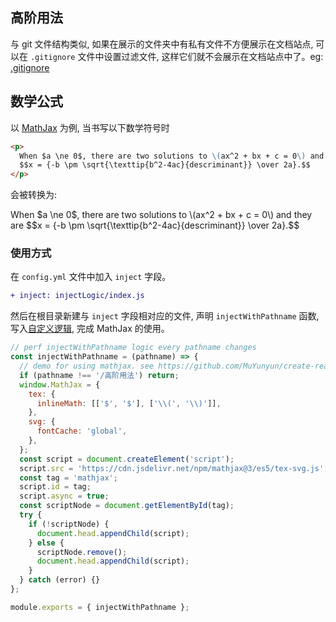 ## 高阶用法

与 git 文件结构类似, 如果在展示的文件夹中有私有文件不方便展示在文档站点, 可以在 `.gitignore` 文件中设置过滤文件, 这样它们就不会展示在文档站点中了。eg: [.gitignore](https://github.com/MuYunyun/blog/blob/main/.gitignore)

## 数学公式

以 [MathJax](https://github.com/mathjax/MathJax) 为例, 当书写以下数学符号时

```markdown
<p>
  When $a \ne 0$, there are two solutions to \(ax^2 + bx + c = 0\) and they are
  $$x = {-b \pm \sqrt{\texttip{b^2-4ac}{descriminant}} \over 2a}.$$
</p>
```

会被转换为:

<p>
  When $a \ne 0$, there are two solutions to \(ax^2 + bx + c = 0\) and they are
  $$x = {-b \pm \sqrt{\texttip{b^2-4ac}{descriminant}} \over 2a}.$$
</p>

<!-- ![](http://with.muyunyun.cn/7a3edd13acb492afb4a3b1936c35e26d.jpg) -->

### 使用方式

在 `config.yml` 文件中加入 `inject` 字段。

```diff
+ inject: injectLogic/index.js
```

然后在根目录新建与 `inject` 字段相对应的文件, 声明 `injectWithPathname` 函数, 写入[自定义逻辑](https://github.com/MuYunyun/create-react-doc/injectLogic/index.js), 完成 MathJax 的使用。

```js
// perf injectWithPathname logic every pathname changes
const injectWithPathname = (pathname) => {
  // demo for using mathjax. see https://github.com/MuYunyun/create-react-doc/issues/63
  if (pathname !== '/高阶用法') return;
  window.MathJax = {
    tex: {
      inlineMath: [['$', '$'], ['\\(', '\\)']],
    },
    svg: {
      fontCache: 'global',
    },
  };
  const script = document.createElement('script');
  script.src = 'https://cdn.jsdelivr.net/npm/mathjax@3/es5/tex-svg.js';
  const tag = 'mathjax';
  script.id = tag;
  script.async = true;
  const scriptNode = document.getElementById(tag);
  try {
    if (!scriptNode) {
      document.head.appendChild(script);
    } else {
      scriptNode.remove();
      document.head.appendChild(script);
    }
  } catch (error) {}
};

module.exports = { injectWithPathname };
```